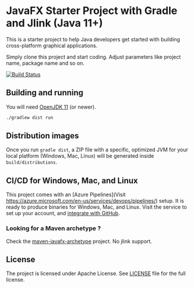 # JavaFX Starter Project with Gradle and Jlink (Java 11+)

This is a starter project to help Java developers get started with building cross-platform graphical applications.

Simply clone this project and start coding. Adjust parameters like project name, package name and so on.

[![Build Status](https://dev.azure.com/brunoborges-github/javafx-jlink-starter-gradle/_apis/build/status/brunoborges.javafx-jlink-starter-gradle?branchName=master)](https://dev.azure.com/brunoborges-github/javafx-jlink-starter-gradle/_build/latest?definitionId=1&branchName=master)

## Building and running

You will need [OpenJDK 11](http://jdk.java.net/11/) (or newer).

```bash
./gradlew dist run
```

## Distribution images

Once you run `gradle dist`, a ZIP file with a specific, optimized JVM for your local platform (Windows, Mac, Linux) will be generated inside `build/distributions`.

## CI/CD for Windows, Mac, and Linux

This project comes with an [Azure Pipelines](Visit https://azure.microsoft.com/en-us/services/devops/pipelines/) setup. It is ready to produce binaries for Windows, Mac, and Linux. Visit the service to set up your account, and [integrate with GitHub](https://medium.com/microsoftazure/build-pipelines-for-github-projects-59dd9229a758).

### Looking for a Maven archetype ?

Check the [maven-javafx-archetype](https://github.com/brunoborges/maven-javafx-archetype) project. No jlink support.

## License

The project is licensed under Apache License. See [LICENSE](https://raw.githubusercontent.com/brunoborges/javafx-jlink-starter-gradle/master/LICENSE) file for the full license.
